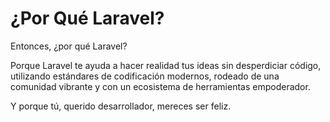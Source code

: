 # ¿Por Qué Laravel?

Entonces, ¿por qué Laravel?

Porque Laravel te ayuda a hacer realidad tus ideas sin desperdiciar código, utilizando estándares de codificación modernos, rodeado de una comunidad vibrante y con un ecosistema de herramientas empoderador.

Y porque tú, querido desarrollador, mereces ser feliz.
